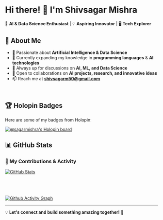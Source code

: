 
# Hi there! 👋 I'm Shivsagar Mishra  

🚀 **AI & Data Science Enthusiast** | 💡 **Aspiring Innovator** | 🖥️ **Tech Explorer**  

## 🌟 About Me  
- 👀 Passionate about **Artificial Intelligence & Data Science**  
- 🌱 Currently expanding my knowledge in **programming languages** & **AI technologies**  
- 💬 Always up for discussions on **AI, ML, and Data Science**  
- 🤝 Open to collaborations on **AI projects, research, and innovative ideas**  
- 📫 Reach me at **shivsagarm50@gmail.com**  

<br>

## 🏆 Holopin Badges  
Here are some of my badges from Holopin:  

[![@sagarmishra's Holopin board](https://holopin.me/sagarmishra)](https://holopin.io/@sagarmishra)  



## 📊 GitHub Stats  
### 🚀 My Contributions & Activity  

<a href="https://github.com/sagarmishra1103">
  <img src="https://github-readme-stats.vercel.app/api?username=sagarmishra1103&show_icons=true&count_private=true&title_color=0891b2&text_color=ffffff&icon_color=0891b2&bg_color=0c1117&hide_border=false&show_icons=true" alt="GitHub Stats" />
</a>


#
<br>

[![Github Activity Graph](https://github-readme-activity-graph.vercel.app/graph?username=sagarmishra1103&bg_color=0c1117&hide_border=true&theme=github-dark)](https://github.com/sagarmishra1103)

---

💡 **Let's connect and build something amazing together!** 🚀  
